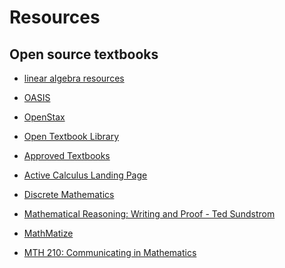 # Resources

## Open source textbooks

- [linear algebra resources]

- [OASIS](https://oasis.geneseo.edu/index.php)

- [OpenStax](https://openstax.org/details/books/calculus-volume-3)

- [Open Textbook Library](https://open.umn.edu/opentextbooks/)

- [Approved Textbooks](https://aimath.org/textbooks/approved-textbooks/)

- [Active Calculus Landing Page](https://activecalculus.org/)

- [Discrete Mathematics](http://discrete.openmathbooks.org/dmoi3.html)

- [Mathematical Reasoning: Writing and Proof - Ted Sundstrom](https://www.tedsundstrom.com/mathematical-reasoning-writing-and-proof)

- [MathMatize](https://www.mathmatize.com/)

- [MTH 210: Communicating in Mathematics](https://www.youtube.com/playlist?list=PL2419488168AE7001)

[linear algebra resources]: https://docs.google.com/document/d/1AB2bgfwh9u678Cf_7rl09CwnXBtO_8ELbj0UwJ0byMo/edit#
